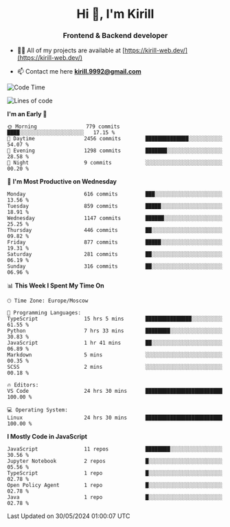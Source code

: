 <h1 align="center">Hi 👋, I'm Kirill</h1>
<h3 align="center">Frontend & Backend developer</h3>

- 👨‍💻 All of my projects are available at [https://kirill-web.dev/](https://kirill-web.dev/)

- 📫 Contact me here **kirill.9992@gmail.com**











<!--START_SECTION:waka-->
![Code Time](http://img.shields.io/badge/Code%20Time-1%2C835%20hrs%2042%20mins-blue)

![Lines of code](https://img.shields.io/badge/From%20Hello%20World%20I%27ve%20Written-4.6%20million%20lines%20of%20code-blue)

**I'm an Early 🐤** 

```text
🌞 Morning                779 commits         ████░░░░░░░░░░░░░░░░░░░░░   17.15 % 
🌆 Daytime                2456 commits        ██████████████░░░░░░░░░░░   54.07 % 
🌃 Evening                1298 commits        ███████░░░░░░░░░░░░░░░░░░   28.58 % 
🌙 Night                  9 commits           ░░░░░░░░░░░░░░░░░░░░░░░░░   00.20 % 
```
📅 **I'm Most Productive on Wednesday** 

```text
Monday                   616 commits         ███░░░░░░░░░░░░░░░░░░░░░░   13.56 % 
Tuesday                  859 commits         █████░░░░░░░░░░░░░░░░░░░░   18.91 % 
Wednesday                1147 commits        ██████░░░░░░░░░░░░░░░░░░░   25.25 % 
Thursday                 446 commits         ██░░░░░░░░░░░░░░░░░░░░░░░   09.82 % 
Friday                   877 commits         █████░░░░░░░░░░░░░░░░░░░░   19.31 % 
Saturday                 281 commits         ██░░░░░░░░░░░░░░░░░░░░░░░   06.19 % 
Sunday                   316 commits         ██░░░░░░░░░░░░░░░░░░░░░░░   06.96 % 
```


📊 **This Week I Spent My Time On** 

```text
🕑︎ Time Zone: Europe/Moscow

💬 Programming Languages: 
TypeScript               15 hrs 5 mins       ███████████████░░░░░░░░░░   61.55 % 
Python                   7 hrs 33 mins       ████████░░░░░░░░░░░░░░░░░   30.83 % 
JavaScript               1 hr 41 mins        ██░░░░░░░░░░░░░░░░░░░░░░░   06.89 % 
Markdown                 5 mins              ░░░░░░░░░░░░░░░░░░░░░░░░░   00.35 % 
SCSS                     2 mins              ░░░░░░░░░░░░░░░░░░░░░░░░░   00.18 % 

🔥 Editors: 
VS Code                  24 hrs 30 mins      █████████████████████████   100.00 % 

💻 Operating System: 
Linux                    24 hrs 30 mins      █████████████████████████   100.00 % 
```

**I Mostly Code in JavaScript** 

```text
JavaScript               11 repos            ████████░░░░░░░░░░░░░░░░░   30.56 % 
Jupyter Notebook         2 repos             █░░░░░░░░░░░░░░░░░░░░░░░░   05.56 % 
TypeScript               1 repo              █░░░░░░░░░░░░░░░░░░░░░░░░   02.78 % 
Open Policy Agent        1 repo              █░░░░░░░░░░░░░░░░░░░░░░░░   02.78 % 
Java                     1 repo              █░░░░░░░░░░░░░░░░░░░░░░░░   02.78 % 
```




 Last Updated on 30/05/2024 01:00:07 UTC
<!--END_SECTION:waka-->
